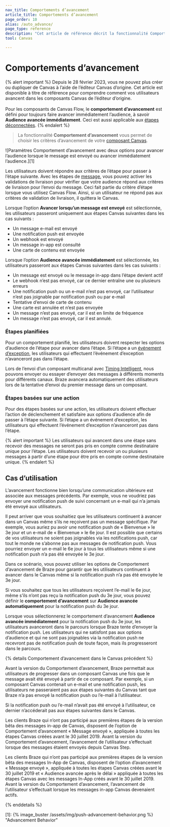 ```yaml
---
nav_title: Comportements d’avancement
article_title: Comportements d’avancement
page_order: 10
alias: /auto_advance/
page_type: reference
description: "Cet article de référence décrit la fonctionnalité Comportement d’avancement de Braze et aborde les divers scénarios qui peuvent se présenter au fur et à mesure que vous évoluez dans un Canvas."
tool: Canvas

---
```


# Comportements d’avancement

{% alert important %}
Depuis le 28 février 2023, vous ne pouvez plus créer ou dupliquer de Canvas à l’aide de l’éditeur Canvas d’origine. Cet article est disponible à titre de référence pour comprendre comment vos utilisateurs avancent dans les composants Canvas de l’éditeur d’origine. <br><br>Pour les composants de Canvas Flow, le **comportement d’avancement** est défini pour toujours faire avancer immédiatement l’audience, à savoir **Audience avancée immédiatement**. Ceci est aussi applicable aux [étapes déconnectées]({{site.baseurl}}/user_guide/engagement_tools/canvas/managing_canvases/change_your_canvas_after_launch/#disconnected-steps/).
{% endalert %}

> La fonctionnalité **Comportement d’avancement** vous permet de choisir les critères d’avancement de votre [composant Canvas]({{site.baseurl}}/user_guide/engagement_tools/canvas/canvas_components/). 

![Paramètres Comportement d’avancement avec deux options pour avancer l’audience lorsque le message est envoyé ou avancer immédiatement l’audience.][1]

Les utilisateurs doivent répondre aux critères de l’étape pour passer à l’étape suivante. Avec les étapes de [message]({{site.baseurl}}/user_guide/engagement_tools/canvas/canvas_components/message_step/), vous pouvez activer les validations de livraison pour vérifier que votre audience répond aux critères de livraison pour l’envoi du message. Ceci fait partie du critère d’étape lorsque vous utilisez Canvas Flow. Ainsi, si un utilisateur ne répond pas aux critères de validation de livraison, il quittera le Canvas.

Lorsque l’option **Avancer lorsqu’un message est envoyé** est sélectionnée, les utilisateurs passeront uniquement aux étapes Canvas suivantes dans les cas suivants :

- Un message e-mail est envoyé
- Une notification push est envoyée
- Un webhook est envoyé
- Un message in-app est consulté
- Une carte de contenu est envoyée

Lorsque l’option **Audience avancée immédiatement** est sélectionnée, les utilisateurs passeront aux étapes Canvas suivantes dans les cas suivants :

- Un message est envoyé ou le message in-app dans l’étape devient actif
- Le webhook n’est pas envoyé, car ce dernier entraîne une ou plusieurs erreurs
- Une notification push ou un e-mail n’est pas envoyé, car l’utilisateur n’est pas joignable par notification push ou par e-mail
- Tentative d’envoi de carte de contenu 
- Une carte est annulée et n’est pas envoyée
- Un message n’est pas envoyé, car il est en limite de fréquence
- Un message n’est pas envoyé, car il est annulé.

### Étapes planifiées

Pour un comportement planifié, les utilisateurs doivent respecter les options d’audience de l’étape pour avancer dans l’étape. Si l’étape a un [événement d’exception]({{site.baseurl}}/user_guide/engagement_tools/canvas/create_a_canvas/exception_events/), les utilisateurs qui effectuent l’événement d’exception n’avanceront pas dans l’étape.

Lors de l’envoi d’un composant multicanal avec [Timing Intelligent]({{site.baseurl}}/user_guide/intelligence/intelligent_timing/), nous pouvons envoyer ou essayer d’envoyer des messages à différents moments pour différents canaux. Braze avancera automatiquement des utilisateurs lors de la tentative d’envoi du premier message dans un composant.

### Étapes basées sur une action

Pour des étapes basées sur une action, les utilisateurs doivent effectuer l’action de déclenchement et satisfaire aux options d’audience afin de passer à l’étape suivante. Si l’étape a un événement d’exception, les utilisateurs qui effectuent l’événement d’exception n’avanceront pas dans l’étape.

{% alert important %}
Les utilisateurs qui avancent dans une étape sans recevoir des messages ne seront pas pris en compte comme destinataire unique pour l’étape. Les utilisateurs doivent recevoir un ou plusieurs messages à partir d’une étape pour être pris en compte comme destinataire unique.
{% endalert %}

## Cas d’utilisation

L’avancement fonctionne bien lorsqu’une communication ultérieure est associée aux messages précédents. Par exemple, vous ne voudriez pas envoyer une notification push de suivi concernant un e-mail qui n’a jamais été envoyé aux utilisateurs.

Il peut arriver que vous souhaitiez que les utilisateurs continuent à avancer dans un Canvas même s’ils ne reçoivent pas un message spécifique. Par exemple, vous auriez pu avoir une notification push de « Bienvenue » le 3e jour et un e-mail de « Bienvenue » le 6e jour. Il est possible que certains de vos utilisateurs ne soient pas joignables via les notifications push, car tout le monde ne s’abonne pas aux messages de notification push. Vous pourriez envoyer un e-mail le 6e jour à tous les utilisateurs même si une notification push n’a pas été envoyée le 3e jour.

Dans ce scénario, vous pouvez utiliser les options de Comportement d’avancement de Braze pour garantir que les utilisateurs continuent à avancer dans le Canvas même si la notification push n’a pas été envoyée le 3e jour.

Si vous souhaitez que tous les utilisateurs reçoivent l’e-mail le 6e jour, même s’ils n’ont pas reçu la notification push du 3e jour, vous pouvez définir le **comportement d’avancement** sur **Audience avancée automatiquement** pour la notification push du 3e jour.

Lorsque vous sélectionnerez le comportement d’avancement **Audience avancée immédiatement** pour la notification push du 3e jour, les utilisateurs avanceront dans le parcours lorsque Braze tente d’envoyer la notification push. Les utilisateurs qui ne satisfont pas aux options d’audience et qui ne sont pas joignables via la notification push ne recevront pas de notification push de toute façon, mais ils progresseront dans le parcours.

{% details Comportement d’avancement dans le Canvas précédent %}

Avant la version du Comportement d’avancement, Braze permettait aux utilisateurs de progresser dans un composant Canvas une fois que le message avait été envoyé à partir de ce composant. Par exemple, si un composant Canvas contenait un e-mail et une notification push, les utilisateurs ne passeraient pas aux étapes suivantes du Canvas tant que Braze n’a pas envoyé la notification push ou l’e-mail à l’utilisateur.

Si la notification push ou l’e-mail n’avait pas été envoyé à l’utilisateur, ce dernier n’accéderait pas aux étapes suivantes dans le Canvas.

Les clients Braze qui n’ont pas participé aux premières étapes de la version bêta des messages in-app de Canvas, disposent de l’option de Comportement d’avancement « Message envoyé », appliquée à toutes les étapes Canvas créées avant le 30 juillet 2019. Avant la version du Comportement d’avancement, l’avancement de l’utilisateur s’effectuait lorsque des messages étaient envoyés depuis Canvas Step.

Les clients Braze qui n’ont pas participé aux premières étapes de la version bêta des messages In-App de Canvas, disposent de l’option d’avancement « Message envoyé », appliquée à toutes les étapes Canvas créées avant le 30 juillet 2019 et « Audience avancée après le délai » appliquée à toutes les étapes Canvas avec les messages In-App créés avant le 30 juillet 2019. Avant la version du Comportement d’avancement, l’avancement de l’utilisateur s’effectuait lorsque les messages in-app Canvas devenaient actifs.

{% enddetails %}

[1]: {% image_buster /assets/img/push-advancement-behavior.png %} "Advancement Behavior"
